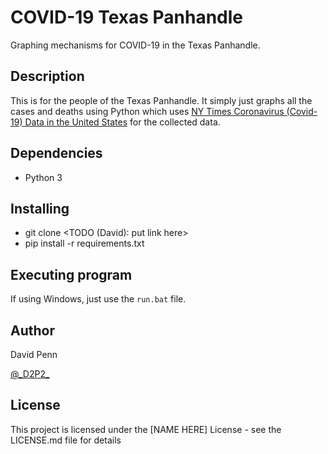 # COVID-19 Texas Panhandle

Graphing mechanisms for COVID-19 in the Texas Panhandle.

## Description

This is for the people of the Texas Panhandle. It simply just graphs all the cases and deaths using Python which uses [NY Times Coronavirus (Covid-19) Data in the United States](https://github.com/nytimes/covid-19-data) for the collected data.

## Dependencies

* Python 3

## Installing

* git clone <TODO (David): put link here>
* pip install -r requirements.txt

## Executing program

If using Windows, just use the `run.bat` file.

## Author

David Penn

[@\_D2P2\_](https://twitter.com/_D2P2_)

## License

This project is licensed under the [NAME HERE] License - see the LICENSE.md file for details